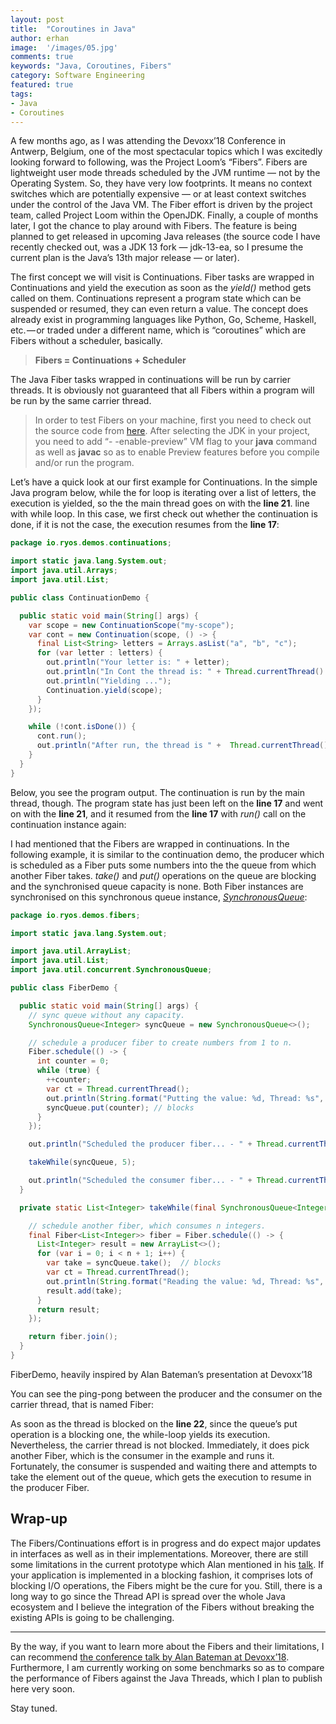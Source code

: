 ```yaml
---
layout: post
title:  "Coroutines in Java"
author: erhan
image:  '/images/05.jpg'
comments: true
keywords: "Java, Coroutines, Fibers"
category: Software Engineering
featured: true
tags:
- Java
- Coroutines
---
```


A few months ago, as I was attending the Devoxx’18 Conference in Antwerp, Belgium, one of the most spectacular topics which I was excitedly looking forward to following, was the Project Loom’s “Fibers”. Fibers are lightweight user mode threads scheduled by the JVM runtime — not by the Operating System. So, they have very low footprints. It means no context switches which are potentially expensive — or at least context switches under the control of the Java VM. The Fiber effort is driven by the project team, called Project Loom within the OpenJDK. Finally, a couple of months later, I got the chance to play around with Fibers. The feature is being planned to get released in upcoming Java releases (the source code I have recently checked out, was a JDK 13 fork — jdk-13-ea, so I presume the current plan is the Java’s 13th major release — or later).

The first concept we will visit is Continuations. Fiber tasks are wrapped in Continuations and yield the execution as soon as the *yield()* method gets called on them. Continuations represent a program state which can be suspended or resumed, they can even return a value. The concept does already exist in programming languages like Python, Go, Scheme, Haskell, etc. — or traded under a different name, which is “coroutines” which are Fibers without a scheduler, basically.

> **Fibers = Continuations + Scheduler**

The Java Fiber tasks wrapped in continuations will be run by carrier threads. It is obviously not guaranteed that all Fibers within a program will be run by the same carrier thread.

> In order to test Fibers on your machine, first you need to check out the source code from [here](https://hg.openjdk.java.net/loom). After selecting the JDK in your project, you need to add “- -enable-preview” VM flag to your **java** command as well as **javac** so as to enable Preview features before you compile and/or run the program.

Let’s have a quick look at our first example for Continuations. In the simple Java program below, while the for loop is iterating over a list of letters, the execution is yielded, so the the main thread goes on with the **line 21**. line with while loop. In this case, we first check out whether the continuation is done, if it is not the case, the execution resumes from the **line 17**:

```java
package io.ryos.demos.continuations;

import static java.lang.System.out;
import java.util.Arrays;
import java.util.List;

public class ContinuationDemo {

  public static void main(String[] args) {
    var scope = new ContinuationScope("my-scope");
    var cont = new Continuation(scope, () -> {
      final List<String> letters = Arrays.asList("a", "b", "c");
      for (var letter : letters) {
        out.println("Your letter is: " + letter);
        out.println("In Cont the thread is: " + Thread.currentThread().getName());
        out.println("Yielding ...");
        Continuation.yield(scope);
      }
    });

    while (!cont.isDone()) {
      cont.run();
      out.println("After run, the thread is " +  Thread.currentThread().getName());
    }
  }
}
```

Below, you see the program output. The continuation is run by the main thread, though. The program state has just been left on the **line 17** and went on with the **line 21**, and it resumed from the **line 17** with *run()* call on the continuation instance again:


I had mentioned that the Fibers are wrapped in continuations. In the following example, it is similar to the continuation demo, the producer which is scheduled as a Fiber puts some numbers into the the queue from which another Fiber takes. *take()* and *put()* operations on the queue are blocking and the synchronised queue capacity is none. Both Fiber instances are synchronised on this synchronous queue instance, [*SynchronousQueue*](https://docs.oracle.com/javase/7/docs/api/java/util/concurrent/SynchronousQueue.html):

```java
package io.ryos.demos.fibers;

import static java.lang.System.out;

import java.util.ArrayList;
import java.util.List;
import java.util.concurrent.SynchronousQueue;

public class FiberDemo {

  public static void main(String[] args) {
    // sync queue without any capacity.
    SynchronousQueue<Integer> syncQueue = new SynchronousQueue<>();

    // schedule a producer fiber to create numbers from 1 to n.
    Fiber.schedule(() -> {
      int counter = 0;
      while (true) {
        ++counter;
        var ct = Thread.currentThread();
        out.println(String.format("Putting the value: %d, Thread: %s", counter, ct.getName()));
        syncQueue.put(counter); // blocks
      }
    });

    out.println("Scheduled the producer fiber... - " + Thread.currentThread().getName());

    takeWhile(syncQueue, 5);

    out.println("Scheduled the consumer fiber... - " + Thread.currentThread().getName());
  }

  private static List<Integer> takeWhile(final SynchronousQueue<Integer> syncQueue, final int n) {

    // schedule another fiber, which consumes n integers.
    final Fiber<List<Integer>> fiber = Fiber.schedule(() -> {
      List<Integer> result = new ArrayList<>();
      for (var i = 0; i < n + 1; i++) {
        var take = syncQueue.take();  // blocks
        var ct = Thread.currentThread();
        out.println(String.format("Reading the value: %d, Thread: %s", take, ct.getName()));
        result.add(take);
      }
      return result;
    });

    return fiber.join();
  }
}
```

FiberDemo, heavily inspired by Alan Bateman’s presentation at Devoxx’18

You can see the ping-pong between the producer and the consumer on the carrier thread, that is named Fiber:


As soon as the thread is blocked on the **line 22**, since the queue’s put operation is a blocking one, the while-loop yields its execution. Nevertheless, the carrier thread is not blocked. Immediately, it does pick another Fiber, which is the consumer in the example and runs it. Fortunately, the consumer is suspended and waiting there and attempts to take the element out of the queue, which gets the execution to resume in the producer Fiber.

## Wrap-up

The Fibers/Continuations effort is in progress and do expect major updates in interfaces as well as in their implementations. Moreover, there are still some limitations in the current prototype which Alan mentioned in his [talk](https://www.youtube.com/watch?v=vbGbXUjlRyQ). If your application is implemented in a blocking fashion, it comprises lots of blocking I/O operations, the Fibers might be the cure for you. Still, there is a long way to go since the Thread API is spread over the whole Java ecosystem and I believe the integration of the Fibers without breaking the existing APIs is going to be challenging.

------

By the way, if you want to learn more about the Fibers and their limitations, I can recommend [the conference talk by Alan Bateman at Devoxx’18](https://www.youtube.com/watch?v=vbGbXUjlRyQ). Furthermore, I am currently working on some benchmarks so as to compare the performance of Fibers against the Java Threads, which I plan to publish here very soon.

Stay tuned.